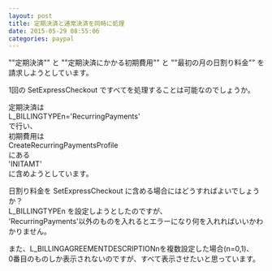 ```yaml
---
layout: post
title: 定期決済と通常決済を同時に処理
date: 2015-05-29 08:55:06
categories: paypal
---
```

<!-- {% raw %} -->
<p>""定期決済"" と ""定期決済にかかる初期費用"" と ""最初の月の日割り料金"" を請求しようとしています。</p>

<p>1回の SetExpressCheckout ですべてを処理することは可能なのでしょうか。</p>

<p>定期決済は<br>
L_BILLINGTYPEn='RecurringPayments'<br>
で行い、<br>
初期費用は<br>
CreateRecurringPaymentsProfile<br>
にある<br>
'INITAMT'<br>
に含めようとしています。</p>

<p>日割り料金を SetExpressCheckout に含める場合にはどうすればよいでしょうか？<br>
L_BILLINGTYPEn を設定しようとしたのですが、<br>
'RecurringPayments'以外のものを入れるとエラーになり何を入れればいいかわかりません。</p>

<p>また、L_BILLINGAGREEMENTDESCRIPTIONnを複数設定した場合(n=0,1)、<br>
0番目のものしか表示されないのですが、すべて表示させたいと思っています。</p>
<!-- {% endraw %} -->
